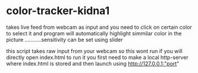 # color-tracker-kidna1
takes live feed from webcam as input and you need to click on certain color to select it and program will automatically highlight simmilar color in the picture ...........sensitivity can be set using slider


this script takes raw input from your webcam so this wont run if you will directly open index.html  to run it you first need to make a local http-server where index.html is stored and then launch using http://127.0.0.1:"port" 
